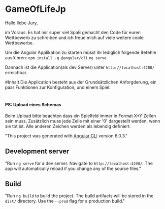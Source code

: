 # GameOfLifeJp
Hallo liebe Jury,

im Voraus: Es hat mir super viel Spaß gemacht den Code für euren Wettbewerb zu schreiben und ich freue mich auf viele weitere coole Wettbewerbe.

Um die Angular Applikation zu starten müsst ihr lediglich folgende Befehle ausführen:
`npm install -g @angular/cli`
`ng serve`

Dannach ist die Application(als dev Server) unter `http://localhost:4200/` erreichbar.


#Inhalt
Die Application besteht aus der Grundsätzlichen Anforgderung, ein paar Funktionen zur Konfiguration, und einem Spiel.

#

#### PS: Upload eines Schemas
Beim Upload bitte beachten dass ein Spielfeld immer in Format X*Y Zellen sein muss.
Zusätzlich muss jede Zelle mit einer '0' dargestellt werden, wenn sie tot ist. Alle anderen Zeichen werden als lebendig definiert.


"This project was generated with [Angular CLI](https://github.com/angular/angular-cli) version 6.0.3."

## Development server

"Run `ng serve` for a dev server. Navigate to `http://localhost:4200/`. The app will automatically reload if you change any of the source files."

## Build

"Run `ng build` to build the project. The build artifacts will be stored in the `dist/` directory. Use the `--prod` flag for a production build."
